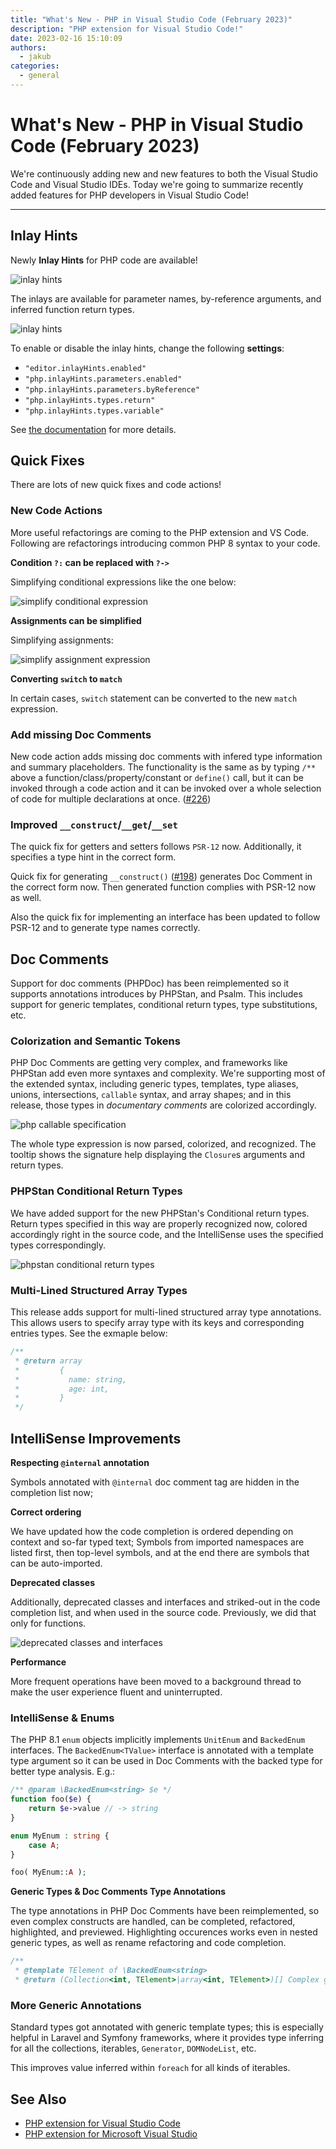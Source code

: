 ```yaml
---
title: "What's New - PHP in Visual Studio Code (February 2023)"
description: "PHP extension for Visual Studio Code!"
date: 2023-02-16 15:10:09
authors:
  - jakub
categories:
  - general
---
```


# What's New - PHP in Visual Studio Code (February 2023)

We're continuously adding new and new features to both the Visual Studio Code and Visual Studio IDEs. Today we're going to summarize recently added features for PHP developers in Visual Studio Code!

<!-- more -->

---

## Inlay Hints

Newly **Inlay Hints** for PHP code are available!

![inlay hints](https://raw.githubusercontent.com/DEVSENSE/phptools-docs/master/docs/vscode/imgs/vsc-inlay-hints.png)

The inlays are available for parameter names, by-reference arguments, and inferred function return types.

![inlay hints](https://docs.devsense.com/content_docs/vscode/imgs/vsc-inlay-parameter-byref.png)

To enable or disable the inlay hints, change the following **settings**:

- `"editor.inlayHints.enabled"`
- `"php.inlayHints.parameters.enabled"`
- `"php.inlayHints.parameters.byReference"`
- `"php.inlayHints.types.return"`
- `"php.inlayHints.types.variable"`

See [the documentation](https://docs.devsense.com/vscode/editor/inlay-hints) for more details.

## Quick Fixes

There are lots of new quick fixes and code actions!

### New Code Actions

More useful refactorings are coming to the PHP extension and VS Code. Following are refactorings introducing common PHP 8 syntax to your code.

**Condition `?:` can be replaced with `?->`**

Simplifying conditional expressions like the one below:

![simplify conditional expression](https://raw.githubusercontent.com/DEVSENSE/phptools-docs/master/docs/vscode/imgs/vsc-code-action-conditional.gif)

**Assignments can be simplified**

Simplifying assignments:

![simplify assignment expression](https://raw.githubusercontent.com/DEVSENSE/phptools-docs/master/docs/vscode/imgs/vsc-code-action-assignment.gif)

**Converting `switch` to `match`**

In certain cases, `switch` statement can be converted to the new `match` expression.

### Add missing Doc Comments

New code action adds missing doc comments with infered type information and summary placeholders. The functionality is the same as by typing `/**` above a function/class/property/constant or `define()` call, but it can be invoked through a code action and it can be invoked over a whole selection of code for multiple declarations at once. ([#226](https://github.com/DEVSENSE/phptools-docs/issues/226))

### Improved `__construct`/`__get`/`__set`

The quick fix for getters and setters follows `PSR-12` now. Additionally, it specifies a type hint in the correct form.

Quick fix for generating `__construct()` ([#198](https://github.com/DEVSENSE/phptools-docs/issues/198)) generates Doc Comment in the correct form now. Then generated function complies with PSR-12 now as well.

Also the quick fix for implementing an interface has been updated to follow PSR-12 and to generate type names correctly.

## Doc Comments

Support for doc comments (PHPDoc) has been reimplemented so it supports annotations introduces by PHPStan, and Psalm. This includes support for generic templates, conditional return types, type substitutions, etc.

### Colorization and Semantic Tokens

PHP Doc Comments are getting very complex, and frameworks like PHPStan add even more syntaxes and complexity. We're supporting most of the extended syntax, including generic types, templates, type aliases, unions, intersections, `callable` syntax, and array shapes; and in this release, those types in _documentary comments_ are colorized accordingly.

![php callable specification](https://raw.githubusercontent.com/DEVSENSE/phptools-docs/master/docs/vscode/imgs/callable-type-def.png)

The whole type expression is now parsed, colorized, and recognized. The tooltip shows the signature help displaying the `Closure`s arguments and return types.

### PHPStan Conditional Return Types

We have added support for the new PHPStan's Conditional return types. Return types specified in this way are properly recognized now, colored accordingly right in the source code, and the IntelliSense uses the specified types correspondingly.

![phpstan conditional return types](https://raw.githubusercontent.com/DEVSENSE/phptools-docs/master/docs/vscode/imgs/phpdoc-phpstan-confitional-return.png)

### Multi-Lined Structured Array Types

This release adds support for multi-lined structured array type annotations. This allows users to specify array type with its keys and corresponding entries types. See the exmaple below:

```php
/**
 * @return array
 *         {
 *           name: string,
 *           age: int,
 *         }
 */
```

## IntelliSense Improvements

**Respecting `@internal` annotation**

Symbols annotated with `@internal` doc comment tag are hidden in the completion list now;

**Correct ordering**

We have updated how the code completion is ordered depending on context and so-far typed text; Symbols from imported namespaces are listed first, then top-level symbols, and at the end there are symbols that can be auto-imported.

**Deprecated classes**

Additionally, deprecated classes and interfaces and striked-out in the code completion list, and when used in the source code. Previously, we did that only for functions.

![deprecated classes and interfaces](https://raw.githubusercontent.com/DEVSENSE/phptools-docs/master/docs/vscode/imgs/vscode-deprecated-types.png)

**Performance**

More frequent operations have been moved to a background thread to make the user experience fluent and uninterrupted.

### IntelliSense &amp; Enums

The PHP 8.1 `enum` objects implicitly implements `UnitEnum` and `BackedEnum` interfaces. The `BackedEnum<TValue>` interface is annotated with a template type argument so it can be used in Doc Comments with the backed type for better type analysis. E.g.:

```php
/** @param \BackedEnum<string> $e */
function foo($e) {
    return $e->value // -> string
}

enum MyEnum : string {
    case A;
}

foo( MyEnum::A );
```

**Generic Types &amp; Doc Comments Type Annotations**

The type annotations in PHP Doc Comments have been reimplemented, so even complex constructs are handled, can be completed, refactored, highlighted, and previewed. Highlighting occurences works even in nested generic types, as well as rename refactoring and code completion.

```php
/**
 * @template TElement of \BackedEnum<string>
 * @return (Collection<int, TElement>|array<int, TElement>)[] Complex generic type annotations */
```

### More Generic Annotations

Standard types got annotated with generic template types; this is especially helpful in Laravel and Symfony frameworks, where it provides type inferring for all the collections, iterables, `Generator`, `DOMNodeList`, etc.

This improves value inferred within `foreach` for all kinds of iterables.

## See Also

- [PHP extension for Visual Studio Code](https://marketplace.visualstudio.com/items?itemName=DEVSENSE.phptools-vscode)
- [PHP extension for Microsoft Visual Studio](https://www.devsense.com/download)